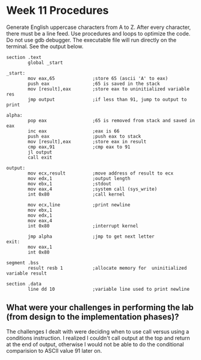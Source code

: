 # Week 11 Procedures

Generate English uppercase characters from A to Z. After every character, there must be a line feed. Use procedures and loops to optimize the code. Do not use gdb debugger. The executable file will run directly on the terminal. See the output below.

```assembly
section .text
        global _start

_start:
        mov eax,65              ;store 65 (ascii 'A' to eax)
        push eax                ;65 is saved in the stack
        mov [result],eax        ;store eax to uninitialized variable res
        jmp output              ;if less than 91, jump to output to print

alpha:
        pop eax                 ;65 is removed from stack and saved in eax 
        inc eax                 ;eax is 66
        push eax                ;push eax to stack
        mov [result],eax        ;store eax in result
        cmp eax,91              ;cmp eax to 91
        jl output       
        call exit
  
output:
        mov ecx,result          ;move address of result to ecx          
        mov edx,1               ;output length
        mov ebx,1               ;stdout
        mov eax,4               ;system call (sys_write)
        int 0x80                ;call kernel

        mov ecx,line            ;print newline
        mov ebx,1
        mov edx,1
        mov eax,4
        int 0x80                ;interrupt kernel

        jmp alpha               ;jmp to get next letter
exit:
        mov eax,1
        int 0x80

segment .bss
        result resb 1           ;allocate memory for  uninitialized variable result

section .data
        line dd 10              ;variable line used to print newline
```

## What were your challenges in performing the lab (from design to the implementation phases)?
The challenges I dealt with were deciding when to use call versus using a conditions instruction. I realized I couldn't call output at the top and return at the end of output, otherwise I would not be able to do the conditional comparision to ASCII value 91 later on.
